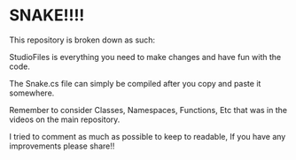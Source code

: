 # SNAKE!!!!

This repository is broken down as such:

StudioFiles is everything you need to make changes and have fun with the code.

The Snake.cs file can simply be compiled after you copy and paste it somewhere. 

Remember to consider Classes, Namespaces, Functions, Etc that was in the videos on the main repository.

I tried to comment as much as possible to keep to readable, If you have any improvements please share!! 
